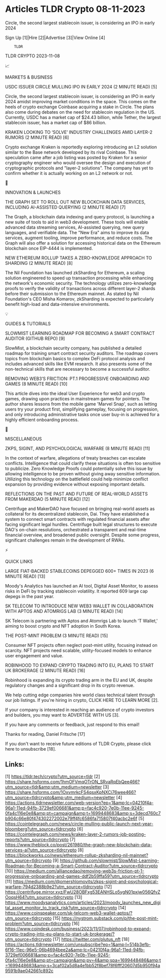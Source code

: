 # Articles TLDR Crypto 08-11-2023

Circle, the second largest stablecoin issuer, is considering an IPO in
early 2024  

Sign Up [1]|Hire [2]|Advertise [3]|View Online [4] 

		TLDR 

TLDR CRYPTO 2023-11-08

📈 

MARKETS & BUSINESS

 USDC ISSUER CIRCLE MULLING IPO IN EARLY 2024 (2 MINUTE READ) [5] 

 Circle, the second largest stablecoin issuer, is considering an IPO
in early 2024 amidst improving market conditions in the space. This
comes on the heels of crypto exchange Coinbase acquiring a stake in
Circle. The plans also come during debates on the need for stablecoin
regulation in the US. Currently, USDC has a market cap of $24.43
billion, while Tether, the largest stablecoin issuer, has a market cap
of $86 billion. 

 KRAKEN LOOKING TO ‘SOLVE’ INDUSTRY CHALLENGES AMID LAYER-2 RUMORS
(2 MINUTE READ) [6] 

 Crypto exchange Kraken is reportedly exploring introducing an L2
solution similar to the Base network developed by its rival Coinbase.
This speculation came after a job listing was posted by Kraken for a
senior cryptography engineer who would oversee the design and
execution of cryptographic protocols and "layer-2 solutions”. The
company has yet to confirm whether it is actually working on an L2
network or not. 

🚀 

INNOVATION & LAUNCHES

 THE GRAPH SET TO ROLL OUT NEW BLOCKCHAIN DATA SERVICES, INCLUDING
AI-ASSISTED QUERYING (2 MINUTE READ) [7] 

 The Graph, a blockchain data indexing and query protocol, is
launching a new suite of tools to aid in web3 development. These tools
will enable advanced data streaming services, AI-assisted querying,
new query languages, and verifiable data. The "New Era" aims to
improve its data services, augment tooling, improve performance, and
reduce costs. The Graph will also offer a solution for accessing
historical data on the Ethereum blockchain once EIP-4444 is
implemented. 

 NEW ETHEREUM ROLLUP TAKES A ZERO-KNOWLEDGE APPROACH TO SHARDING (2
MINUTE READ) [8] 

 The Nil Foundation has launched zkSharding for Ethereum, a scaling
solution engineered to speed up transaction processing while enhancing
the network's economic security. The technology utilizes
zero-knowledge proofs to verify the validity of transactions across
different layer-2 shards before their submission to the Ethereum
mainnet. As stated by Nil Foundation's CEO Misha Komarov, zkSharding
is expected to particularly benefit high-load and data-intensive
environments. 

💡 

GUIDES & TUTORIALS

 SLOWMIST LEARNING ROADMAP FOR BECOMING A SMART CONTRACT AUDITOR
(GITHUB REPO) [9] 

 SlowMist, a blockchain security company, has published a detailed
roadmap for training smart contract security auditors. The roadmap
covers topics from blockchain basics to complex DeFi protocol analysis
and includes advanced skills like EVM research. It also presents some
of the non-technical skills that are necessary to become a successful
auditor. 

 REMOVING WEB3’S FRICTION: PT.1 PROGRESSIVE ONBOARDING AND GAMES (8
MINUTE READ) [10] 

 This article dives into the ideal User Experience for web3 and crypto
games, drawing upon practices in mainstream games for pointers. The
author shares lessons from the mobile game 'Marvel Snap', such as
letting users try your product first, simplifying gameplay, focusing
on progression, and only introducing administrative tasks once user
buy-in is achieved for a highly efficient onboarding process. 

🦄 

MISCELLANEOUS

 ZKPS, SIGINT, AND PSYCHOLOGICAL WARFARE (8 MINUTE READ) [11] 

 In the context of warfare, allegations of treaty breaches can
escalate conflicts. Intelligence that could clarify these situations
is often too sensitive to publicize. Zero Knowledge Proofs could
potentially solve this issue by allowing intelligence to be proven
without giving away sensitive information. Utilizing this technology
on the battlefield could help minimize conflict expansion by providing
evidence without exposing important details. 

 REFLECTIONS ON THE PAST AND FUTURE OF REAL-WORLD ASSETS FROM MAKERDAO
(5 MINUTE READ) [12] 

 Centrifuge and MakerDAO have focused on bringing real-world assets as
collateral for its decentralized stablecoin, Dai. They have
established a system to connect smart contracts with regulated
financial assets after facing significant legal hurdles. Centrifuge
built legal structures to execute DAO's on-chain resolutions,
orchestrated a transparent and real-time financial overview, and
broadened public oversight. Despite some progress, significant
challenges remain in the development of RWAs. 

⚡ 

QUICK LINKS

 LARGE FIAT-BACKED STABLECOINS DEPEGGED 600+ TIMES IN 2023 (6 MINUTE
READ) [13] 

 Moody's Analytics has launched an AI tool, Digital Asset Monitor, to
assess risks in DeFi by tracking stablecoin volatility. It reported
609 large cap depegs in the past year. 

 SK TELECOM TO INTRODUCE NEW WEB3 WALLET IN COLLABORATION WITH APTOS
AND ATOMRIGS LAB (3 MINUTE READ) [14] 

 SK Telecom is partnering with Aptos and Atomrigs Lab to launch 'T
Wallet,' aiming to boost crypto and NFT adoption in South Korea. 

 THE POST-MINT PROBLEM (3 MINUTE READ) [15] 

 Consumer NFT projects often neglect post-mint utility, focusing
instead on scarcity. NFT projects need scalable, utility-focused
models to enhance user engagement and value. 

 ROBINHOOD TO EXPAND CRYPTO TRADING INTO EU, PLANS TO START UK
BROKERAGE (2 MINUTE READ) [16] 

 Robinhood is expanding its crypto trading arm in the EU and UK,
despite regulatory changes and a significant drop in its crypto
revenue. 

 We help cutting edge companies hire world class technical talent
through our job listings. If you're hiring in crypto, CLICK HERE TO
LEARN MORE [2]. 

If your company is interested in reaching an audience of crypto
investors and builders, you may want to ADVERTISE WITH US [3]. 

If you have any comments or feedback, just respond to this email! 

Thanks for reading, 
Daniel Fritsche [17] 

If you don't want to receive future editions of TLDR Crypto,
please click here to unsubscribe [18]. 

 

Links:
------
[1] https://tldr.tech/crypto?utm_source=tldr
[2] https://share.hsforms.com/1hmOFVmqOTrON_SRvaRqEbQee466?utm_source=tldr&amp;utm_medium=newsletter
[3] https://share.hsforms.com/1OxvmrkcFS4qsxKpNXCi76wee466?utm_source=tldrcrypto&amp;utm_medium=newsletter
[4] https://actions.tldrnewsletter.com/web-version?ep=1&amp;lc=04210f4a-96a1-11ed-94fb-3729ef006681&amp;p=fac4c920-7e0b-11ee-9245-0fa4c116e0e8&amp;pt=campaign&amp;t=1699448683&amp;s=3decd760c7b904c66e80f474302272002e79ff4fc6586fa715807f40acbc2e6f
[5] https://cointelegraph.com/news/circle-mulling-public-launch-next-year-bloomberg?utm_source=tldrcrypto
[6] https://cointelegraph.com/news/kraken-layer-2-rumors-job-posting-reports?utm_source=tldrcrypto
[7] https://www.theblock.co/post/261980/the-graph-new-blockchain-data-services-ai?utm_source=tldrcrypto
[8] https://blockworks.co/news/ethereum-rollup-zksharding-nil-mainnet?utm_source=tldrcrypto
[9] https://github.com/slowmist/SlowMist-Learning-Roadmap-for-Becoming-a-Smart-Contract-Auditor?utm_source=tldrcrypto
[10] https://medium.com/alliancedao/removing-web3s-friction-pt-1-progressive-onboarding-and-games-ddf2b59ffa59?utm_source=tldrcrypto
[11] https://medium.com/@omershlomovits/zkps-sigint-and-psychological-warfare-794d2388b9e2?utm_source=tldrcrypto
[12] https://centrifuge.mirror.xyz/FwU28OBFxg53EANHSLo5ygN01pxjw056QfvZOoqsH64?utm_source=tldrcrypto
[13] https://www.moodysanalytics.com/articles/2023/moody_launches_new_digital_asset_monitor_to_track_risk?utm_source=tldrcrypto
[14] https://www.coinspeaker.com/sk-telcom-web3-wallet-aptos/?utm_source=tldrcrypto
[15] https://nystrom.substack.com/p/the-post-mint-problem?utm_source=tldrcrypto
[16] https://www.coindesk.com/business/2023/11/07/robinhood-to-expand-crypto-trading-into-eu-plans-to-start-uk-brokerage/?utm_source=tldrcrypto
[17] https://twitter.com/plutus_nft
[18] https://actions.tldrnewsletter.com/unsubscribe?ep=1&amp;l=514b3efb-6f16-11ec-96e5-06b4694bee2a&amp;lc=04210f4a-96a1-11ed-94fb-3729ef006681&amp;p=fac4c920-7e0b-11ee-9245-0fa4c116e0e8&amp;pt=campaign&amp;pv=4&amp;spa=1699448486&amp;t=1699448683&amp;s=3caf02a5d8a4e1bb52f8bef78f6fff20607d5b950f94a9591b9ae042661c892c